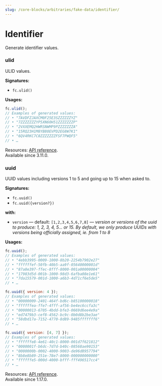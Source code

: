 ```yaml
---
slug: /core-blocks/arbitraries/fake-data/identifier/
---
```


# Identifier

Generate identifier values.

### ulid

ULID values.

**Signatures:**

- `fc.ulid()`

**Usages:**

```js
fc.ulid();
// Examples of generated values:
// • "7AVDFZJAXCM0F25E3SZZZZZZYZ"
// • "7ZZZZZZZYP5XN60H51ZZZZZZZP"
// • "2VXXEMQ2HWRSNWMP9PZZZZZZZA"
// • "15RQ23H1M8YB80EVPD2EG8W7K1"
// • "6QV4RKC7C8ZZZZZZZFSF7PWQF5"
// • …
```

Resources: [API reference](https://fast-check.dev/api-reference/functions/ulid.html).  
Available since 3.11.0.

### uuid

UUID values including versions 1 to 5 and going up to 15 when asked to.

**Signatures:**

- `fc.uuid()`
- `fc.uuid({version?})`

**with:**

- `version` — default: `[1,2,3,4,5,6,7,8]` — _version or versions of the uuid to produce: 1, 2, 3, 4, 5... or 15. By default, we only produce UUIDs with versions being officially assigned, ie. from 1 to 8_

**Usages:**

```js
fc.uuid();
// Examples of generated values:
// • "4ebb3995-0009-1000-8b20-2254b7902e27"
// • "ffffffef-50fb-40b5-aa9f-05640000001d"
// • "87a8e397-ffec-8fff-8000-001a00000004"
// • "17983d5d-001b-1000-98d3-6afba08e1e61"
// • "7da15579-001d-1000-a6b3-4d71cf6e5de5"
// • …

fc.uuid({ version: 4 });
// Examples of generated values:
// • "00000009-2401-464f-bd6c-b85100000018"
// • "ffffffea-ffe7-4fff-af56-be4ec6ccfa3c"
// • "00000013-6705-4bdd-bfe3-0669d6ee4e9a"
// • "ed7479b3-cef8-4562-bc9c-0b0d8b2be3ae"
// • "58dbd17a-7152-4770-8d89-9485fffffff6"
// • …

fc.uuid({ version: [4, 7] });
// Examples of generated values:
// • "ffffffe8-4e61-40c1-8000-001d7f621812"
// • "0000001f-b6dc-7d7d-b40c-08568ae90153"
// • "0000000b-0002-4000-9003-de96d8957794"
// • "8b8e8b89-251e-78e7-8000-000000000000"
// • "ffffffe5-000d-4000-bfff-fff496517cc4"
// • …
```

Resources: [API reference](https://fast-check.dev/api-reference/functions/uuid.html).  
Available since 1.17.0.
